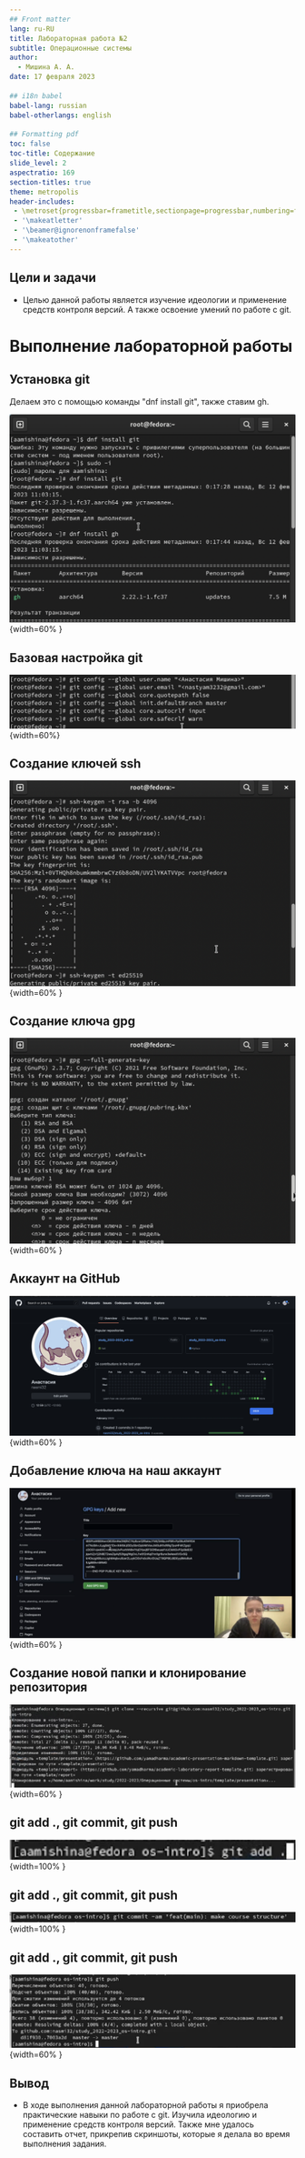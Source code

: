 ```yaml
---
## Front matter
lang: ru-RU
title: Лабораторная работа №2
subtitle: Операционные системы
author:
  - Мишина А. А.
date: 17 февраля 2023

## i18n babel
babel-lang: russian
babel-otherlangs: english

## Formatting pdf
toc: false
toc-title: Содержание
slide_level: 2
aspectratio: 169
section-titles: true
theme: metropolis
header-includes:
 - \metroset{progressbar=frametitle,sectionpage=progressbar,numbering=fraction}
 - '\makeatletter'
 - '\beamer@ignorenonframefalse'
 - '\makeatother'
---
```


## Цели и задачи

- Целью данной работы является изучение идеологии и применение средств контроля версий. А также освоение умений по работе с git.

# Выполнение лабораторной работы

## Установка git

Делаем это с помощью команды "dnf install git", также ставим gh.

![Установка git и gh](image/fig1.png){width=60% }

## Базовая настройка git

![Базовая настройка git](image/fig2.png){width=60%}

## Создание ключей ssh

![Создание ключа ssh по алгоритму rsa и ed25519](image/fig3.png){width=60% }

## Создание ключа gpg

![Создание ключа gpg](image/fig4.png){width=60% }

## Аккаунт на GitHub

![Аккаунт на GitHub](image/fig5.png){width=60% }

## Добавление ключа на наш аккаунт

![Добавление gpg ключа](image/fig8.png){width=60% }

## Создание новой папки и клонирование репозитория 

![Клонирование репозитория](image/fig12.png){width=60% }

## git add ., git commit, git push

![Команда git add .](image/fig14.png){width=100% }

## git add ., git commit, git push

![Команда git commit](image/fig15.png){width=100% }

## git add ., git commit, git push

![Команда git push](image/fig16.png){width=60% }

## Вывод

- В ходе выполнения данной лабораторной работы я приобрела практические навыки по работе с git. Изучила идеологию и применение средств контроля версий. Также мне удалось составить отчет, прикрепив скриншоты, которые я делала во время выполнения задания.
